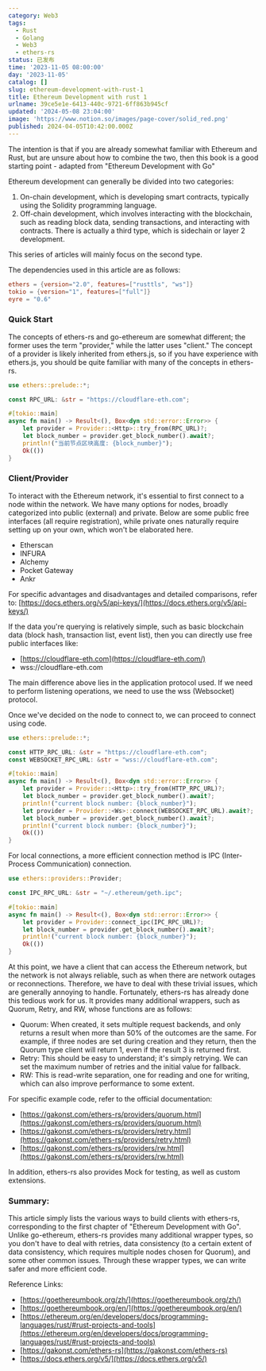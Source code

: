 ```yaml
---
category: Web3
tags:
  - Rust
  - Golang
  - Web3
  - ethers-rs
status: 已发布
time: '2023-11-05 08:00:00'
day: '2023-11-05'
catalog: []
slug: ethereum-development-with-rust-1
title: Ethereum Development with rust 1
urlname: 39ce5e1e-6413-440c-9721-6ff863b945cf
updated: '2024-05-08 23:04:00'
image: 'https://www.notion.so/images/page-cover/solid_red.png'
published: 2024-04-05T10:42:00.000Z
---
```


The intention is that if you are already somewhat familiar with Ethereum and Rust, but are unsure about how to combine the two, then this book is a good starting point - adapted from "Ethereum Development with Go"


Ethereum development can generally be divided into two categories:

1. On-chain development, which is developing smart contracts, typically using the Solidity programming language.
1. Off-chain development, which involves interacting with the blockchain, such as reading block data, sending transactions, and interacting with contracts.
There is actually a third type, which is sidechain or layer 2 development.

This series of articles will mainly focus on the second type.


The dependencies used in this article are as follows:


```toml
ethers = {version="2.0", features=["rusttls", "ws"]}
tokio = {version="1", features=["full"]}
eyre = "0.6"
```


### Quick Start


The concepts of ethers-rs and go-ethereum are somewhat different; the former uses the term "provider," while the latter uses "client." The concept of a provider is likely inherited from ethers.js, so if you have experience with ethers.js, you should be quite familiar with many of the concepts in ethers-rs.


```rust
use ethers::prelude::*;

const RPC_URL: &str = "https://cloudflare-eth.com";

#[tokio::main]
async fn main() -> Result<(), Box<dyn std::error::Error>> {
    let provider = Provider::<Http>::try_from(RPC_URL)?;
    let block_number = provider.get_block_number().await?;
    println!("当前节点区块高度: {block_number}");
    Ok(())
}
```


### Client/Provider


To interact with the Ethereum network, it's essential to first connect to a node within the network. We have many options for nodes, broadly categorized into public (external) and private. Below are some public free interfaces (all require registration), while private ones naturally require setting up on your own, which won't be elaborated here.

- Etherscan
- INFURA
- Alchemy
- Pocket Gateway
- Ankr

For specific advantages and disadvantages and detailed comparisons, refer to: [https://docs.ethers.org/v5/api-keys/](https://docs.ethers.org/v5/api-keys/)


If the data you're querying is relatively simple, such as basic blockchain data (block hash, transaction list, event list), then you can directly use free public interfaces like:

- [https://cloudflare-eth.com](https://cloudflare-eth.com/)
- wss://cloudflare-eth.com

The main difference above lies in the application protocol used. If we need to perform listening operations, we need to use the wss (Websocket) protocol.


Once we've decided on the node to connect to, we can proceed to connect using code.


```rust
use ethers::prelude::*;

const HTTP_RPC_URL: &str = "https://cloudflare-eth.com";
const WEBSOCKET_RPC_URL: &str = "wss://cloudflare-eth.com";

#[tokio::main]
async fn main() -> Result<(), Box<dyn std::error::Error>> {
    let provider = Provider::<Http>::try_from(HTTP_RPC_URL)?;
    let block_number = provider.get_block_number().await?;
    println!("current block number: {block_number}");
    let provider = Provider::<Ws>::connect(WEBSOCKET_RPC_URL).await?;
    let block_number = provider.get_block_number().await?;
    println!("current block number: {block_number}");
    Ok(())
}
```


For local connections, a more efficient connection method is IPC (Inter-Process Communication) connection.


```rust
use ethers::providers::Provider;

const IPC_RPC_URL: &str = "~/.ethereum/geth.ipc";

#[tokio::main]
async fn main() -> Result<(), Box<dyn std::error::Error>> {
    let provider = Provider::connect_ipc(IPC_RPC_URL)?;
    let block_number = provider.get_block_number().await?;
    println!("current block number: {block_number}");
    Ok(())
}
```


At this point, we have a client that can access the Ethereum network, but the network is not always reliable, such as when there are network outages or reconnections. Therefore, we have to deal with these trivial issues, which are generally annoying to handle. Fortunately, ethers-rs has already done this tedious work for us. It provides many additional wrappers, such as Quorum, Retry, and RW, whose functions are as follows:

- Quorum: When created, it sets multiple request backends, and only returns a result when more than 50% of the outcomes are the same. For example, if three nodes are set during creation and they return, then the Quorum type client will return 1, even if the result 3 is returned first.
- Retry: This should be easy to understand; it's simply retrying. We can set the maximum number of retries and the initial value for fallback.
- RW: This is read-write separation, one for reading and one for writing, which can also improve performance to some extent.

For specific example code, refer to the official documentation:

- [https://gakonst.com/ethers-rs/providers/quorum.html](https://gakonst.com/ethers-rs/providers/quorum.html)
- [https://gakonst.com/ethers-rs/providers/retry.html](https://gakonst.com/ethers-rs/providers/retry.html)
- [https://gakonst.com/ethers-rs/providers/rw.html](https://gakonst.com/ethers-rs/providers/rw.html)

In addition, ethers-rs also provides Mock for testing, as well as custom extensions.


### Summary:


This article simply lists the various ways to build clients with ethers-rs, corresponding to the first chapter of "Ethereum Development with Go". Unlike go-ethereum, ethers-rs provides many additional wrapper types, so you don't have to deal with retries, data consistency (to a certain extent of data consistency, which requires multiple nodes chosen for Quorum), and some other common issues. Through these wrapper types, we can write safer and more efficient code.


Reference Links:

- [https://goethereumbook.org/zh/](https://goethereumbook.org/zh/)
- [https://goethereumbook.org/en/](https://goethereumbook.org/en/)
- [https://ethereum.org/en/developers/docs/programming-languages/rust/#rust-projects-and-tools](https://ethereum.org/en/developers/docs/programming-languages/rust/#rust-projects-and-tools)
- [https://gakonst.com/ethers-rs](https://gakonst.com/ethers-rs)
- [https://docs.ethers.org/v5/](https://docs.ethers.org/v5/)
